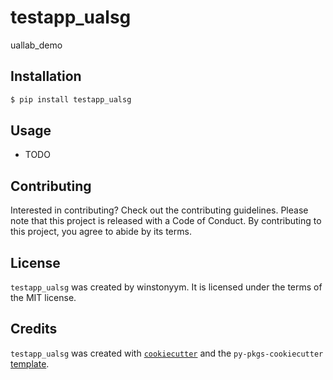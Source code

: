 # testapp_ualsg

uallab_demo

## Installation

```bash
$ pip install testapp_ualsg
```

## Usage

- TODO

## Contributing

Interested in contributing? Check out the contributing guidelines. Please note that this project is released with a Code of Conduct. By contributing to this project, you agree to abide by its terms.

## License

`testapp_ualsg` was created by winstonyym. It is licensed under the terms of the MIT license.

## Credits

`testapp_ualsg` was created with [`cookiecutter`](https://cookiecutter.readthedocs.io/en/latest/) and the `py-pkgs-cookiecutter` [template](https://github.com/py-pkgs/py-pkgs-cookiecutter).
